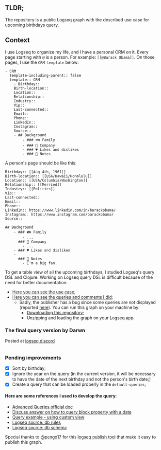 ## TLDR;
The repository is a public Logseq graph with the described use case for upcoming birthdays query.

## Context

I use Logseq to organize my life, and I have a personal CRM on it. Every page starting with `@` is a person. For example: `[[@Barack Obama]]`. On those pages, I use the `CRM template` below:

```
- CRM
  template-including-parent:: false
  template:: CRM
    - Birthday:: 
    Birth-location:: 
    Location::
    Relationship:: 
    Industry::
    Vip::
    Last-connected::
    Email::
    Phone::
    LinkedIn::
    Instagram::
    Source::
    - ## Background
        - ### 👪 Family
        - ### 🏢 Company
        - ### ♥️️ Likes and dislikes
        - ### 📝 Notes
```

A person's page should be like this:

```
Birthday:: [[Aug 4th, 1961]] 
Birth-location:: [[USA/Hawaii/Honolulu]]
Location:: [[USA/Columbia/Washington]]
Relationship:: [[Merried]]
Industry:: [[Politics]]
Vip::
Last-connected::
Email::
Phone::
LinkedIn:: https://www.linkedin.com/in/barackobama/
Instagram:: https://www.instagram.com/barackobama/
Source::

## Background
    - ### 👪 Family
        - ...
    - ### 🏢 Company
        - ...
    - ### ♥️️ Likes and dislikes
    -
    - ### 📝 Notes
        - I'm a big fan.
```

To get a table view of all the upcoming birthdays, I studied Logseq's query DSL and Clojure. Working on Logseq query DSL is difficult because of the need for better documentation.

* [Here you can see the use case](https://samples.cajueiro.me/#/page/case);
* [Here you can see the queries and comments I did](https://samples.cajueiro.me/#/page/queries);
  * Sadly, the publisher has a bug since some queries are not displayed (reported [here](https://github.com/logseq/logseq/issues/7332)). You can run this graph on your machine by:
    * [Downloading this repository](https://github.com/MarceloCajueiro/logseq-birthday-queries/archive/refs/heads/main.zip);
    * Unzipping and loading the graph on your Logseq app.

### The final query version by Darwn

Posted at [logseq discord](https://discord.com/channels/725182569297215569/1041747954819670076/1041982493236138025)

```clojure:pages/Queries___Next birthdays.md
```

### Pending improvements

- [X] Sort by birthday;
- [X] Ignore the year on the query (in the current version, it will be necessary to have the date of the next birthday and not the person's birth date;)
- [X] Create a query that can be loaded properly in the `default-queries`;

#### Here are some references I used to develop the query:
* [Advanced Queries official doc](https://docs.logseq.com/#/page/advanced%20queries)
* [Discuss answer on how to query block property with a date](https://discuss.logseq.com/t/how-to-query-block-property-with-a-date/11825/6?u=cashew)
* [Query example - using custom view](https://gist.github.com/tiensonqin/b319e19e6a1ef4659f24bb3b71d3d025)
* [Logseq source: db rules](https://github.com/logseq/logseq/blob/master/deps/db/src/logseq/db/rules.cljc)
* [Logseq source: db schema](https://github.com/logseq/logseq/blob/master/deps/db/src/logseq/db/schema.cljs)

Special thanks to [@pengx17](https://github.com/pengx17) for this [logseq publish tool](https://github.com/pengx17/logseq-publish) that make it easy to publish this graph.
